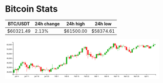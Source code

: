 # Bitcoin Stats

BTC/USDT|24h change|24h high|24h low|
|---|---|---|---|
|$60321.49|2.13%|$61500.00|$58374.61|

<img src="./chart.svg">
